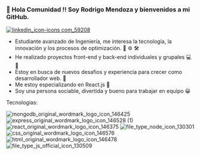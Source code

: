 

### 👋 Hola Comunidad !! Soy Rodrigo Mendoza y bienvenidos a mi GitHub.

 [![linkedin_icon-icons com_59208](https://user-images.githubusercontent.com/85702199/143494917-8a994de2-e249-40dd-8149-f40384f2f425.png)](https://www.linkedin.com/in/rodrigo-mendoza10/)

- Estudiante avanzado de Ingeniería, me interesa la tecnología, la innovación y los procesos de optimización. 🔧 ⚙️ 🛠️
- He realizado proyectos front-end y back-end individuales y grupales 💻 💪
- Estoy en busca de nuevos desafios y experiencia para crecer como desarrollador web. 🚀
- Me estoy especializando en React.js 🌱
- Soy una persona sociable, divertida y bueno para trabajar en equipo 😀

Tecnologías:


![mongodb_original_wordmark_logo_icon_146425](https://user-images.githubusercontent.com/85702199/143496853-a6e78ecd-c493-4680-999d-739a1828ef36.png)    ![express_original_wordmark_logo_icon_146528 (1)](https://user-images.githubusercontent.com/85702199/143496826-68e812da-1874-4583-bd0a-f60e9b615ac0.png)   ![react_original_wordmark_logo_icon_146375](https://user-images.githubusercontent.com/85702199/143496397-3fdf2279-3998-43b8-9fdb-6f03c07e4f55.png)   ![file_type_node_icon_130301](https://user-images.githubusercontent.com/85702199/143496496-7cc6bb61-d8a6-4bfa-ba5e-8024b8c4fb84.png)   ![css_original_wordmark_logo_icon_146576](https://user-images.githubusercontent.com/85702199/143496956-befb97e0-4b73-4ff1-9fa8-4d6b99064521.png)   ![html_original_wordmark_logo_icon_146478](https://user-images.githubusercontent.com/85702199/143496947-2a16db16-76ad-4343-a301-67bbee51aaac.png)   ![file_type_js_official_icon_130509](https://user-images.githubusercontent.com/85702199/143497060-7f0068e5-03be-4708-a2d6-679ec879acd8.png)


